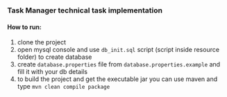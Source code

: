 ### Task Manager technical task implementation

#### How to run:
1. clone the project
2. open mysql console and use ```db_init.sql``` script (script inside resource folder) to create database
3. create ```database.properties``` file from ```database.properties.example``` and fill it with your db details
4. to build the project and get the executable jar you can use maven and type ```mvn clean compile package```